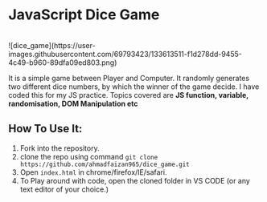 # JavaScript Dice Game
<br>
![dice_game](https://user-images.githubusercontent.com/69793423/133613511-f1d278dd-9455-4c49-b960-89dfa09ed803.png)
<br>

<p>It is a simple game between Player and Computer. It randomly generates two different dice numbers, by which the winner of the game decide. I have coded this for my JS practice. Topics covered are <strong>JS function, variable, randomisation, DOM Manipulation etc</strong></p>


## How To Use It:
1. Fork into the repository.
2. clone the repo using command `git clone https://github.com/ahmadfaizan965/dice_game.git ` 
3. Open `index.html` in chrome/firefox/IE/safari.
4. To Play around with code, open the cloned folder in VS CODE (or any text editor of your choice.)
